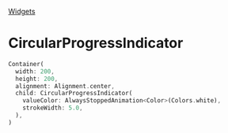 [Widgets](https://github.com/leofds/flutter-class/blob/master/flutter/widgets/README.md)

# CircularProgressIndicator

```dart
Container(
  width: 200,
  height: 200,
  alignment: Alignment.center,
  child: CircularProgressIndicator(
    valueColor: AlwaysStoppedAnimation<Color>(Colors.white),
    strokeWidth: 5.0,
  ),
)
```
